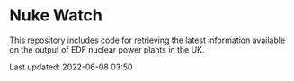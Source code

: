# Nuke Watch

This repository includes code for retrieving the latest information available on the output of EDF nuclear power plants in the UK.

Last updated: 2022-06-08 03:50
